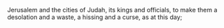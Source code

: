 Jerusalem and the cities of Judah, its kings and officials, to make them a desolation and a waste, a hissing and a curse, as at this day;
